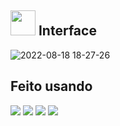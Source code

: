 ## <img src='https://user-images.githubusercontent.com/78568759/185500398-d85f00a2-8503-4dec-84bf-a9b057f5c863.png' width='40px'> Interface 
![2022-08-18 18-27-26](https://user-images.githubusercontent.com/78568759/185499327-69e14779-62de-4e40-a8a0-d77e98dbba21.gif)
## Feito usando
<img src="https://user-images.githubusercontent.com/78568759/185503696-c3846724-bc4f-469a-bcf8-50311a1e5883.png">
<img src="https://user-images.githubusercontent.com/78568759/185503712-390391da-5a1f-4ca0-a402-1d00c2eed448.png">
<img src="https://user-images.githubusercontent.com/78568759/185503721-2a7a52ce-2f00-4e02-9eda-5ea03f1626a8.png">
<img src="https://user-images.githubusercontent.com/78568759/185503731-877f220d-91b2-4403-94d8-9257e9558633.png">


